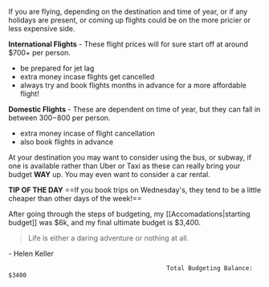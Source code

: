 If you are flying, depending on the destination and time of year, or if any holidays are present, or coming up flights could be on the more pricier or less expensive side. 

**International Flights** - These flight prices will for sure start off at around $700+ per person.
- be prepared for jet lag
- extra money incase flights get cancelled
- always try and book flights months in advance for a more affordable flight!

**Domestic Flights** - These are dependent on time of year, but they can fall in between $300-$800 per person.
- extra money incase of flight cancellation
- also book flights in advance

At your destination you may want to consider using the bus, or subway, if one is available rather than Uber or Taxi as these can really bring your budget **WAY** up. 
You may even want to consider a car rental. 

**TIP OF THE DAY**
==If you book trips on Wednesday's, they tend to be a little cheaper than other days of the week!==


After going through the steps of budgeting, my [[Accomadations|starting budget]] was $6k, and my final ultimate budget is $3,400. 

> Life is either a daring adventure or nothing at all.

\- Helen Keller




												Total Budgeting Balance: $3400